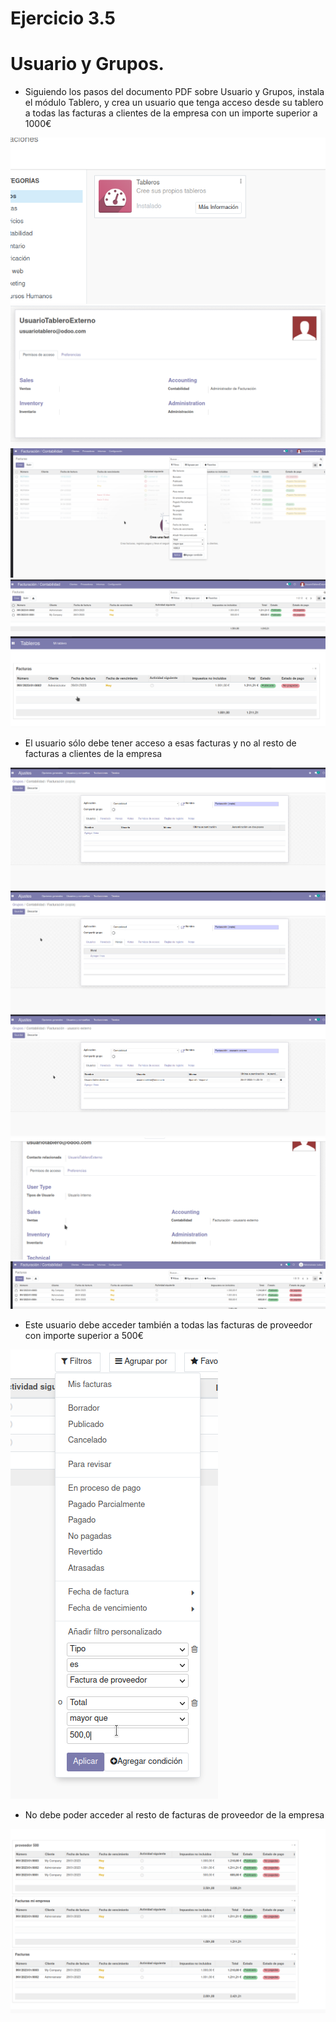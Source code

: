 # Ejercicio 3.5


# Usuario y Grupos.


- Siguiendo los pasos del documento PDF sobre Usuario y Grupos, instala el módulo Tablero, y crea un usuario que tenga acceso desde su tablero a todas las facturas a clientes de la empresa con un importe superior a 1000€


![1-1](./assets/3-5/1-1.png)
![1-2](./assets/3-5/1-2.png)
![1-3](./assets/3-5/1-3.png)
![1-4](./assets/3-5/1-4.png)
![1-5](./assets/3-5/1-5.png)


- El usuario sólo debe tener acceso a esas facturas  y no al resto de facturas a clientes de la empresa


![2-1](./assets/3-5/2-1.png)
![2-2](./assets/3-5/2-2.png)
![2-3](./assets/3-5/2-3.png)
![2-4](./assets/3-5/2-4.png)
![2-5](./assets/3-5/2-5.png)


- Este usuario debe acceder también a todas las facturas de proveedor con importe superior a 500€

![3-1](./assets/3-5/3-1.png)


- No debe poder acceder al resto de facturas de proveedor de la empresa


![4-1](./assets/3-5/4-1.png)



